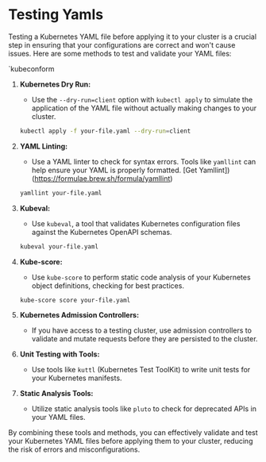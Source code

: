 # Testing Yamls

Testing a Kubernetes YAML file before applying it to your cluster is a crucial step in ensuring that your configurations are correct and won't cause issues. Here are some methods to test and validate your YAML files:

`kubeconform <yaml-file-or-dir>

1. **Kubernetes Dry Run:**
   - Use the `--dry-run=client` option with `kubectl apply` to simulate the application of the YAML file without actually making changes to your cluster.

   ```bash
   kubectl apply -f your-file.yaml --dry-run=client
   ```

2. **YAML Linting:**
   - Use a YAML linter to check for syntax errors. Tools like `yamllint` can help ensure your YAML is properly formatted. [Get Yamllint])(https://formulae.brew.sh/formula/yamllint)

   ```bash
   yamllint your-file.yaml
   ```

3. **Kubeval:**
   - Use `kubeval`, a tool that validates Kubernetes configuration files against the Kubernetes OpenAPI schemas.

   ```bash
   kubeval your-file.yaml
   ```

4. **Kube-score:**
   - Use `kube-score` to perform static code analysis of your Kubernetes object definitions, checking for best practices.

   ```bash
   kube-score score your-file.yaml
   ```

5. **Kubernetes Admission Controllers:**
   - If you have access to a testing cluster, use admission controllers to validate and mutate requests before they are persisted to the cluster.

6. **Unit Testing with Tools:**
   - Use tools like `kuttl` (Kubernetes Test ToolKit) to write unit tests for your Kubernetes manifests.

7. **Static Analysis Tools:**
   - Utilize static analysis tools like `pluto` to check for deprecated APIs in your YAML files.

By combining these tools and methods, you can effectively validate and test your Kubernetes YAML files before applying them to your cluster, reducing the risk of errors and misconfigurations.
